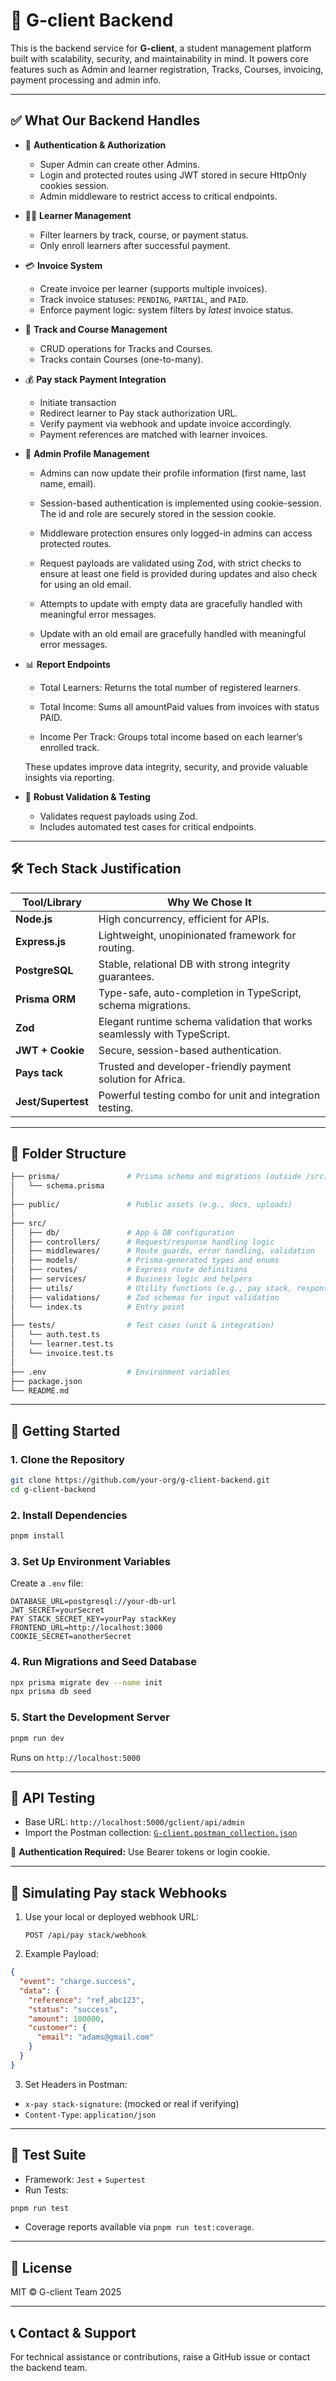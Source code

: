 # 🧠 G-client Backend

This is the backend service for **G-client**, a student management platform built with scalability, security, and maintainability in mind. It powers core features such as Admin and learner registration, Tracks, Courses, invoicing, payment processing and admin info.

---

## ✅ What Our Backend Handles

- 🔐 **Authentication & Authorization**

  - Super Admin can create other Admins.
  - Login and protected routes using JWT stored in secure HttpOnly cookies session.
  - Admin middleware to restrict access to critical endpoints.

- 👨‍🎓 **Learner Management**

  <!-- - Register learners with assigned track and course. -->

  - Filter learners by track, course, or payment status.
  - Only enroll learners after successful payment.

- 💳 **Invoice System**

  - Create invoice per learner (supports multiple invoices).
  - Track invoice statuses: `PENDING`, `PARTIAL`, and `PAID`.
  - Enforce payment logic: system filters by _latest_ invoice status.

- 🧮 **Track and Course Management**

  - CRUD operations for Tracks and Courses.
  - Tracks contain Courses (one-to-many).

- 💰 **Pay stack Payment Integration**

  - Initiate transaction
  - Redirect learner to Pay stack authorization URL.
  - Verify payment via webhook and update invoice accordingly.
  - Payment references are matched with learner invoices.

  <!-- Week 4  -->

- 🔐 **Admin Profile Management**

  - Admins can now update their profile information (first name, last name, email).

  - Session-based authentication is implemented using cookie-session. The id and role are securely stored in the session cookie.

  - Middleware protection ensures only logged-in admins can access protected routes.

  - Request payloads are validated using Zod, with strict checks to ensure at least one field is provided during updates and also check for using an old email.

  - Attempts to update with empty data are gracefully handled with meaningful error messages.
  - Update with an old email are gracefully handled with meaningful error messages.

- 📊 **Report Endpoints**

  - Total Learners: Returns the total number of registered learners.

  - Total Income: Sums all amountPaid values from invoices with status PAID.

  - Income Per Track: Groups total income based on each learner’s enrolled track.

  These updates improve data integrity, security, and provide valuable insights via reporting.

- 🧪 **Robust Validation & Testing**

  - Validates request payloads using Zod.
  - Includes automated test cases for critical endpoints.

---

## 🛠 Tech Stack Justification

| Tool/Library       | Why We Chose It                                                          |
| ------------------ | ------------------------------------------------------------------------ |
| **Node.js**        | High concurrency, efficient for APIs.                                    |
| **Express.js**     | Lightweight, unopinionated framework for routing.                        |
| **PostgreSQL**     | Stable, relational DB with strong integrity guarantees.                  |
| **Prisma ORM**     | Type-safe, auto-completion in TypeScript, schema migrations.             |
| **Zod**            | Elegant runtime schema validation that works seamlessly with TypeScript. |
| **JWT + Cookie**   | Secure, session-based authentication.                                    |
| **Pays tack**      | Trusted and developer-friendly payment solution for Africa.              |
| **Jest/Supertest** | Powerful testing combo for unit and integration testing.                 |

---

## 📁 Folder Structure

```bash
├── prisma/               # Prisma schema and migrations (outside /src)
│   └── schema.prisma
│
├── public/               # Public assets (e.g., docs, uploads)
│
├── src/
│   ├── db/               # App & DB configuration
│   ├── controllers/      # Request/response handling logic
│   ├── middlewares/      # Route guards, error handling, validation
│   ├── models/           # Prisma-generated types and enums
│   ├── routes/           # Express route definitions
│   ├── services/         # Business logic and helpers
│   ├── utils/            # Utility functions (e.g., pay stack, response wrappers)
│   ├── validations/      # Zod schemas for input validation
│   └── index.ts          # Entry point
│
├── tests/                # Test cases (unit & integration)
│   └── auth.test.ts
│   └── learner.test.ts
│   └── invoice.test.ts
│
├── .env                  # Environment variables
├── package.json
└── README.md
```

---

## 🚀 Getting Started

### 1. Clone the Repository

```bash
git clone https://github.com/your-org/g-client-backend.git
cd g-client-backend
```

### 2. Install Dependencies

```bash
pnpm install
```

### 3. Set Up Environment Variables

Create a `.env` file:

```env
DATABASE_URL=postgresql://your-db-url
JWT_SECRET=yourSecret
PAY STACK_SECRET_KEY=yourPay stackKey
FRONTEND_URL=http://localhost:3000
COOKIE_SECRET=anotherSecret
```

### 4. Run Migrations and Seed Database

```bash
npx prisma migrate dev --name init
npx prisma db seed
```

### 5. Start the Development Server

```bash
pnpm run dev
```

Runs on `http://localhost:5000`

---

## 🧪 API Testing

- Base URL: `http://localhost:5000/gclient/api/admin`
- Import the Postman collection:
  [`G-client.postman_collection.json`](./public/G-client.postman_collection.json)

🔐 **Authentication Required:** Use Bearer tokens or login cookie.

---

## 🔁 Simulating Pay stack Webhooks

1. Use your local or deployed webhook URL:

   ```
   POST /api/pay stack/webhook
   ```

2. Example Payload:

```json
{
  "event": "charge.success",
  "data": {
    "reference": "ref_abc123",
    "status": "success",
    "amount": 100000,
    "customer": {
      "email": "adams@gmail.com"
    }
  }
}
```

3. Set Headers in Postman:

- `x-pay stack-signature`: (mocked or real if verifying)
- `Content-Type`: `application/json`

---

## 🧪 Test Suite

- Framework: `Jest` + `Supertest`
- Run Tests:

```bash
pnpm run test
```

- Coverage reports available via `pnpm run test:coverage`.

---

## 📜 License

MIT © G-client Team 2025

---

## 📞 Contact & Support

For technical assistance or contributions, raise a GitHub issue or contact the backend team.

